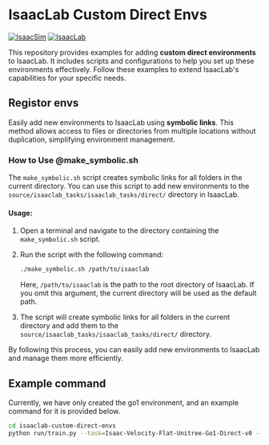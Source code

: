 # IsaacLab Custom Direct Envs

[![IsaacSim](https://img.shields.io/badge/IsaacSim-4.5-blue)](https://developer.nvidia.com/isaac-sim)
[![IsaacLab](https://img.shields.io/badge/IsaacLab-2.0.2-green)](https://github.com/NVIDIA-Omniverse/IsaacSim-ros_workspaces)

This repository provides examples for adding **custom direct environments** to IsaacLab. It includes scripts and configurations to help you set up these environments effectively. Follow these examples to extend IsaacLab's capabilities for your specific needs.



## Registor envs
Easily add new environments to IsaacLab using **symbolic links**. This method allows access to files or directories from multiple locations without duplication, simplifying environment management.

### How to Use @make_symbolic.sh

The `make_symbolic.sh` script creates symbolic links for all folders in the current directory. You can use this script to add new environments to the `source/isaaclab_tasks/isaaclab_tasks/direct/` directory in IsaacLab.

#### Usage:

1. Open a terminal and navigate to the directory containing the `make_symbolic.sh` script.
2. Run the script with the following command:
   ```bash
   ./make_symbolic.sh /path/to/isaaclab
   ```
   Here, `/path/to/isaaclab` is the path to the root directory of IsaacLab. If you omit this argument, the current directory will be used as the default path.

3. The script will create symbolic links for all folders in the current directory and add them to the `source/isaaclab_tasks/isaaclab_tasks/direct/` directory.

By following this process, you can easily add new environments to IsaacLab and manage them more efficiently.

## Example command

Currently, we have only created the go1 environment, and an example command for it is provided below.

```bash
cd isaaclab-custom-direct-envs
python run/train.py --task=Isaac-Velocity-Flat-Unitree-Go1-Direct-v0 --video --video_interval 500 --video_length 250 --num_envs 4096
```